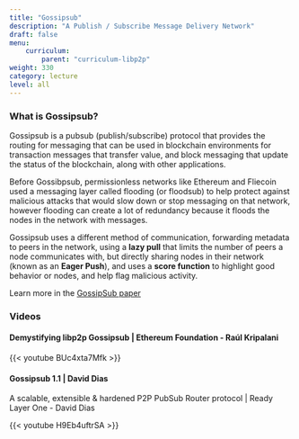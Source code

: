 ```yaml
---
title: "Gossipsub"
description: "A Publish / Subscribe Message Delivery Network"
draft: false
menu:
    curriculum:
        parent: "curriculum-libp2p"
weight: 330
category: lecture
level: all
---
```


### What is Gossipsub?

Gossipsub is a pubsub (publish/subscribe) protocol that provides the routing for messaging that can be used in blockchain environments for transaction messages that transfer value, and block messaging that update the status of the blockchain, along with other applications.

Before Gossibpsub, permissionless networks like Ethereum and Fliecoin used a messaging layer called flooding (or floodsub) to help protect against malicious attacks that would slow down or stop messaging on that network, however flooding can create a lot of redundancy because it floods the nodes in the network with messages.

Gossipsub uses a different method of communication, forwarding metadata to peers in the network, using a **lazy pull** that limits the number of peers a node communicates with, but directly sharing nodes in their network (known as an **Eager Push**), and uses a **score function** to highlight good behavior or nodes, and help flag malicious activity.

Learn more in the [GossipSub paper](https://arxiv.org/pdf/2007.02754.pdf)


### Videos

#### Demystifying libp2p Gossipsub | Ethereum Foundation - Raúl Kripalani

{{< youtube BUc4xta7Mfk >}}

#### Gossipsub 1.1 | David Dias

A scalable, extensible & hardened P2P PubSub Router protocol | Ready Layer One - David Dias

{{< youtube H9Eb4uftrSA >}}